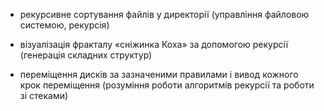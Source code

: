 - рекурсивне сортування файлів у директорії (управління файловою системою, рекурсія)

- візуалізація фракталу «сніжинка Коха» за допомогою рекурсії (генерація складних структур)

- переміщення дисків за зазначеними правилами і вивод кожного крок переміщення (розуміння роботи алгоритмів рекурсії та роботи зі стеками)
